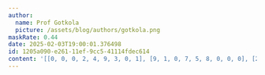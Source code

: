 ```yaml
---
author:
  name: Prof Gotkola
  picture: /assets/blog/authors/gotkola.png
maskRate: 0.44
date: 2025-02-03T19:00:01.376498
id: 1205a090-e261-11ef-9cc5-41114fdec614
content: '[[0, 0, 0, 2, 4, 9, 3, 0, 1], [9, 1, 0, 7, 5, 8, 0, 0, 0], [2, 4, 8, 1, 0, 0, 9, 5, 7], [6, 0, 0, 8, 0, 0, 0, 0, 4], [1, 7, 0, 3, 0, 5, 0, 6, 0], [0, 3, 0, 4, 0, 1, 2, 7, 5], [0, 0, 5, 0, 0, 3, 0, 0, 0], [4, 8, 6, 9, 7, 2, 0, 1, 0], [0, 2, 1, 5, 0, 0, 7, 9, 6]]'
---
```

